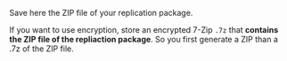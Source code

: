 Save here the ZIP file of your replication package.

If you want to use encryption, store an encrypted 7-Zip `.7z` that **contains the ZIP file of the repliaction package**. So you first generate a ZIP than a .7z of the ZIP file.